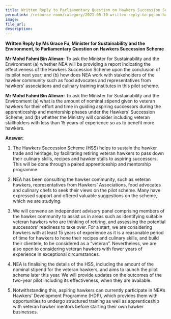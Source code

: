 ```yaml
---  
title: Written Reply to Parliamentary Question on Hawkers Succession Scheme by Ms Grace Fu, Minister for Sustainability and the Environment
permalink: /resource-room/category/2021-05-10-written-reply-to-pq-on-hawkers-succession-scheme/
image:  
file_url:  
description:  
---  
```

**Written Reply by Ms Grace Fu, Minister for Sustainability and the Environment, to Parliamentary Question on Hawkers Succession Scheme**

**Mr Mohd Fahmi Bin Aliman:** To ask the Minister for Sustainability and the Environment (a) whether NEA will be providing a report indicating the effectiveness of the Hawkers Succession Scheme upon the conclusion of its pilot next year; and (b) how does NEA work with stakeholders of the hawker community such as food advocates and representatives from hawkers’ associations and culinary training institutes in this pilot scheme.

**Mr Mohd Fahmi Bin Aliman:** To ask the Minister for Sustainability and the Environment (a) what is the amount of nominal stipend given to veteran hawkers for their effort and time in guiding aspiring successors during the apprenticeship and mentorship phases under the Hawkers’ Succession Scheme; and (b) whether the Ministry will consider including veteran stallholders with less than 15 years of experience so as to benefit more hawkers.

**Answer:**

1.	 The Hawkers Succession Scheme (HSS) helps to sustain the hawker trade and heritage, by facilitating retiring veteran hawkers to pass down their culinary skills, recipes and hawker stalls to aspiring successors. This will be done through a paired apprenticeship and mentorship programme. 

2.	NEA has been consulting the hawker community, such as veteran hawkers, representatives from Hawkers’ Associations, food advocates and culinary chefs to seek their views on the pilot scheme. Many have expressed support and offered valuable suggestions on the scheme, which we are studying.  

3.	We will convene an independent advisory panel comprising members of the hawker community to assist us in areas such as identifying suitable veteran hawkers who are thinking of retiring, and assessing the potential successors’ readiness to take over. For a start, we are considering hawkers with at least 15 years of experience as it is a reasonable period of time for hawkers to hone their recipes and culinary skills, and build their clientele, to be considered as a “veteran”. Nevertheless, we are also open to considering veteran hawkers with fewer years of experience in exceptional circumstances.

4.	NEA is finalising the details of the HSS, including the amount of the nominal stipend for the veteran hawkers, and aims to launch the pilot scheme later this year. We will provide updates on the outcomes of the two-year pilot including its effectiveness, when they are available.  

5.	Notwithstanding this, aspiring hawkers can currently participate in NEA’s Hawkers’ Development Programme (HDP), which provides them with opportunities to undergo structured training as well as apprenticeship with veteran hawker mentors before starting their own hawker businesses.

